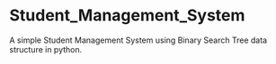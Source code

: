 # Student_Management_System
A simple Student Management System using Binary Search Tree data structure in python.
